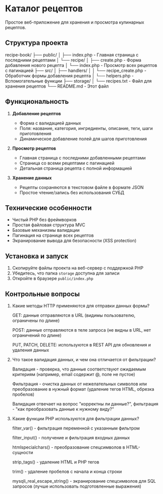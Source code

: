 # Каталог рецептов

Простое веб-приложение для хранения и просмотра кулинарных рецептов.

## Структура проекта

recipe-book/
├── public/
│ ├── index.php - Главная страница с последними рецептами
│ └── recipe/
│ ├── create.php - Форма добавления нового рецепта
│ └── index.php - Просмотр всех рецептов с пагинацией
├── src/
│ ├── handlers/
│ │ └── recipe_create.php - Обработчик формы добавления рецепта
│ └── helpers.php - Вспомогательные функции
├── storage/
│ └── recipes.txt - Файл для хранения рецептов
└── README.md - Этот файл


## Функциональность

1. **Добавление рецептов**
   - Форма с валидацией данных
   - Поля: название, категория, ингредиенты, описание, теги, шаги приготовления
   - Динамическое добавление полей для шагов приготовления

2. **Просмотр рецептов**
   - Главная страница с последними добавленными рецептами
   - Страница со всеми рецептами с пагинацией
   - Детальная страница рецепта с полной информацией

3. **Хранение данных**
   - Рецепты сохраняются в текстовом файле в формате JSON
   - Простое чтение/запись без использования СУБД

## Технические особенности

- Чистый PHP без фреймворков
- Простая файловая структура MVC
- Базовые механизмы валидации
- Пагинация на странице всех рецептов
- Экранирование вывода для безопасности (XSS protection)

## Установка и запуск

1. Скопируйте файлы проекта на веб-сервер с поддержкой PHP
2. Убедитесь, что папка `storage` доступна для записи
3. Откройте в браузере `public/index.php`

## Контрольные вопросы 

1. Какие методы HTTP применяются для отправки данных формы?

    GET: данные отправляются в URL (видимы пользователю, ограничены по длине)

    POST: данные отправляются в теле запроса (не видны в URL, нет ограничений по длине)

    PUT, PATCH, DELETE: используются в REST API для обновления и удаления данных

2. Что такое валидация данных, и чем она отличается от фильтрации?

    Валидация - проверка, что данные соответствуют ожидаемым критериям (например, email содержит @, поле не пустое)

    Фильтрация - очистка данных от нежелательных символов или преобразование в нужный формат (удаление тегов HTML, обрезка пробелов)

    Валидация отвечает на вопрос "корректны ли данные?", фильтрация - "как преобразовать данные к нужному виду?"

3. Какие функции PHP используются для фильтрации данных?

    filter_var() - фильтрация переменной с указанным фильтром

    filter_input() - получение и фильтрация входных данных

    htmlspecialchars() - преобразование спецсимволов в HTML-сущности

    strip_tags() - удаление HTML и PHP тегов

    trim() - удаление пробелов с начала и конца строки

    mysqli_real_escape_string() - экранирование спецсимволов для SQL запросов (лучше использовать подготовленные выражения)